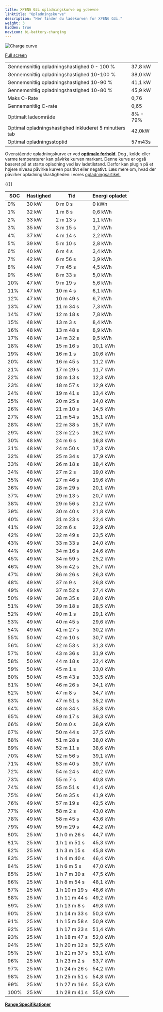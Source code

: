 ```yaml
---
title: XPENG G3i opladningskurve og ydeevne
linktitle: "Opladningskurve"
description: "Her finder du ladekurven for XPENG G3i."
weight: 3
hidden: true
navicon: bi-battery-charging
---
```

<!-- markdownlint-disable MD033 -->
<img src="../chargingcurve.svg" alt="Charge curve" class="img-fluid">

[Full screen](/models/xpeng/g3/g3i/chargingcurve.svg)


<table class="table table-striped border">
<tbody>
<tr>
<td>Gennemsnitlig opladningshastighed 0 - 100 %</td><td>37,8 kW</td>
</tr>
<tr>
<td>Gennemsnitlig opladningshastighed 10-100 %</td><td>38,0 kW</td>
</tr>
<tr>
<td>Gennemsnitlig opladningshastighed 10-90 %</td><td>41,1 kW</td>
</tr>
<tr>
<td>Gennemsnitlig opladningshastighed 10-80 %</td><td>45,9 kW</td>
</tr>
<tr>
<td>Maks C-Rate</td><td>0,76</td>
</tr>
<tr>
<td>Gennemsnitlig C-rate</td><td>0,65</td>
</tr>
<tr>
<td>Optimalt ladeområde</td><td>8% - 79%</td>
</tr>
<tr>
<td>Optimal opladningshastighed inkluderet 5 minutters tab</td><td>42,0kW</td>
</tr>
<tr>
<td>Optimal opladningsstoptid</td><td>57m43s</td>
</tr>
</tbody>
</table>


Ovenstående opladningskurve er ved **[optimale forhold](../../../../../technology/battery/charging/#temperature)**. Dog , kolde eller varme temperaturer kan påvirke kurven markant. Denne kurve er også baseret på at starte opladning ved lav ladetilstand. Derfor kan plugin på et højere niveau påvirke kurven positivt eller negativt. Læs mere om, hvad der påvirker opladningshastigheden i vores [opladningsartikel.](../../../../../technology/battery/charging/)


{{<evkxdisplayaddarticle />}}
<table class="table table-striped border">
<thead>
<tr><th>SOC</th><th>Hastighed</th><th>Tid</th><th>Energi opladet</th></tr>
</thead>
<tbody>
<tr>
<td>0%</td><td>30 kW</td><td> 0 m 0 s </td><td>0 kWh </td>
</tr>
<tr>
<td>1%</td><td>32 kW</td><td> 1 m 8 s </td><td>0,6 kWh </td>
</tr>
<tr>
<td>2%</td><td>33 kW</td><td> 2 m 13 s </td><td>1,1 kWh </td>
</tr>
<tr>
<td>3%</td><td>35 kW</td><td> 3 m 15 s </td><td>1,7 kWh </td>
</tr>
<tr>
<td>4%</td><td>37 kW</td><td> 4 m 14 s </td><td>2,2 kWh </td>
</tr>
<tr>
<td>5%</td><td>39 kW</td><td> 5 m 10 s </td><td>2,8 kWh </td>
</tr>
<tr>
<td>6%</td><td>40 kW</td><td> 6 m 4 s </td><td>3,4 kWh </td>
</tr>
<tr>
<td>7%</td><td>42 kW</td><td> 6 m 56 s </td><td>3,9 kWh </td>
</tr>
<tr>
<td>8%</td><td>44 kW</td><td> 7 m 45 s </td><td>4,5 kWh </td>
</tr>
<tr>
<td>9%</td><td>45 kW</td><td> 8 m 33 s </td><td>5,0 kWh </td>
</tr>
<tr>
<td>10%</td><td>47 kW</td><td> 9 m 19 s </td><td>5,6 kWh </td>
</tr>
<tr>
<td>11%</td><td>47 kW</td><td> 10 m 4 s </td><td>6,1 kWh </td>
</tr>
<tr>
<td>12%</td><td>47 kW</td><td> 10 m 49 s </td><td>6,7 kWh </td>
</tr>
<tr>
<td>13%</td><td>47 kW</td><td> 11 m 34 s </td><td>7,3 kWh </td>
</tr>
<tr>
<td>14%</td><td>47 kW</td><td> 12 m 18 s </td><td>7,8 kWh </td>
</tr>
<tr>
<td>15%</td><td>48 kW</td><td> 13 m 3 s </td><td>8,4 kWh </td>
</tr>
<tr>
<td>16%</td><td>48 kW</td><td> 13 m 48 s </td><td>8,9 kWh </td>
</tr>
<tr>
<td>17%</td><td>48 kW</td><td> 14 m 32 s </td><td>9,5 kWh </td>
</tr>
<tr>
<td>18%</td><td>48 kW</td><td> 15 m 16 s </td><td>10,1 kWh </td>
</tr>
<tr>
<td>19%</td><td>48 kW</td><td> 16 m 1 s </td><td>10,6 kWh </td>
</tr>
<tr>
<td>20%</td><td>48 kW</td><td> 16 m 45 s </td><td>11,2 kWh </td>
</tr>
<tr>
<td>21%</td><td>48 kW</td><td> 17 m 29 s </td><td>11,7 kWh </td>
</tr>
<tr>
<td>22%</td><td>48 kW</td><td> 18 m 13 s </td><td>12,3 kWh </td>
</tr>
<tr>
<td>23%</td><td>48 kW</td><td> 18 m 57 s </td><td>12,9 kWh </td>
</tr>
<tr>
<td>24%</td><td>48 kW</td><td> 19 m 41 s </td><td>13,4 kWh </td>
</tr>
<tr>
<td>25%</td><td>48 kW</td><td> 20 m 25 s </td><td>14,0 kWh </td>
</tr>
<tr>
<td>26%</td><td>48 kW</td><td> 21 m 10 s </td><td>14,5 kWh </td>
</tr>
<tr>
<td>27%</td><td>48 kW</td><td> 21 m 54 s </td><td>15,1 kWh </td>
</tr>
<tr>
<td>28%</td><td>48 kW</td><td> 22 m 38 s </td><td>15,7 kWh </td>
</tr>
<tr>
<td>29%</td><td>48 kW</td><td> 23 m 22 s </td><td>16,2 kWh </td>
</tr>
<tr>
<td>30%</td><td>48 kW</td><td> 24 m 6 s </td><td>16,8 kWh </td>
</tr>
<tr>
<td>31%</td><td>48 kW</td><td> 24 m 50 s </td><td>17,3 kWh </td>
</tr>
<tr>
<td>32%</td><td>48 kW</td><td> 25 m 34 s </td><td>17,9 kWh </td>
</tr>
<tr>
<td>33%</td><td>48 kW</td><td> 26 m 18 s </td><td>18,4 kWh </td>
</tr>
<tr>
<td>34%</td><td>48 kW</td><td> 27 m 2 s </td><td>19,0 kWh </td>
</tr>
<tr>
<td>35%</td><td>49 kW</td><td> 27 m 46 s </td><td>19,6 kWh </td>
</tr>
<tr>
<td>36%</td><td>49 kW</td><td> 28 m 29 s </td><td>20,1 kWh </td>
</tr>
<tr>
<td>37%</td><td>49 kW</td><td> 29 m 13 s </td><td>20,7 kWh </td>
</tr>
<tr>
<td>38%</td><td>49 kW</td><td> 29 m 56 s </td><td>21,2 kWh </td>
</tr>
<tr>
<td>39%</td><td>49 kW</td><td> 30 m 40 s </td><td>21,8 kWh </td>
</tr>
<tr>
<td>40%</td><td>49 kW</td><td> 31 m 23 s </td><td>22,4 kWh </td>
</tr>
<tr>
<td>41%</td><td>49 kW</td><td> 32 m 6 s </td><td>22,9 kWh </td>
</tr>
<tr>
<td>42%</td><td>49 kW</td><td> 32 m 49 s </td><td>23,5 kWh </td>
</tr>
<tr>
<td>43%</td><td>49 kW</td><td> 33 m 33 s </td><td>24,0 kWh </td>
</tr>
<tr>
<td>44%</td><td>49 kW</td><td> 34 m 16 s </td><td>24,6 kWh </td>
</tr>
<tr>
<td>45%</td><td>49 kW</td><td> 34 m 59 s </td><td>25,2 kWh </td>
</tr>
<tr>
<td>46%</td><td>49 kW</td><td> 35 m 42 s </td><td>25,7 kWh </td>
</tr>
<tr>
<td>47%</td><td>49 kW</td><td> 36 m 26 s </td><td>26,3 kWh </td>
</tr>
<tr>
<td>48%</td><td>49 kW</td><td> 37 m 9 s </td><td>26,8 kWh </td>
</tr>
<tr>
<td>49%</td><td>49 kW</td><td> 37 m 52 s </td><td>27,4 kWh </td>
</tr>
<tr>
<td>50%</td><td>49 kW</td><td> 38 m 35 s </td><td>28,0 kWh </td>
</tr>
<tr>
<td>51%</td><td>49 kW</td><td> 39 m 18 s </td><td>28,5 kWh </td>
</tr>
<tr>
<td>52%</td><td>49 kW</td><td> 40 m 1 s </td><td>29,1 kWh </td>
</tr>
<tr>
<td>53%</td><td>49 kW</td><td> 40 m 45 s </td><td>29,6 kWh </td>
</tr>
<tr>
<td>54%</td><td>49 kW</td><td> 41 m 27 s </td><td>30,2 kWh </td>
</tr>
<tr>
<td>55%</td><td>50 kW</td><td> 42 m 10 s </td><td>30,7 kWh </td>
</tr>
<tr>
<td>56%</td><td>50 kW</td><td> 42 m 53 s </td><td>31,3 kWh </td>
</tr>
<tr>
<td>57%</td><td>50 kW</td><td> 43 m 36 s </td><td>31,9 kWh </td>
</tr>
<tr>
<td>58%</td><td>50 kW</td><td> 44 m 18 s </td><td>32,4 kWh </td>
</tr>
<tr>
<td>59%</td><td>50 kW</td><td> 45 m 1 s </td><td>33,0 kWh </td>
</tr>
<tr>
<td>60%</td><td>50 kW</td><td> 45 m 43 s </td><td>33,5 kWh </td>
</tr>
<tr>
<td>61%</td><td>50 kW</td><td> 46 m 26 s </td><td>34,1 kWh </td>
</tr>
<tr>
<td>62%</td><td>50 kW</td><td> 47 m 8 s </td><td>34,7 kWh </td>
</tr>
<tr>
<td>63%</td><td>49 kW</td><td> 47 m 51 s </td><td>35,2 kWh </td>
</tr>
<tr>
<td>64%</td><td>49 kW</td><td> 48 m 34 s </td><td>35,8 kWh </td>
</tr>
<tr>
<td>65%</td><td>49 kW</td><td> 49 m 17 s </td><td>36,3 kWh </td>
</tr>
<tr>
<td>66%</td><td>49 kW</td><td> 50 m 0 s </td><td>36,9 kWh </td>
</tr>
<tr>
<td>67%</td><td>49 kW</td><td> 50 m 44 s </td><td>37,5 kWh </td>
</tr>
<tr>
<td>68%</td><td>48 kW</td><td> 51 m 28 s </td><td>38,0 kWh </td>
</tr>
<tr>
<td>69%</td><td>48 kW</td><td> 52 m 11 s </td><td>38,6 kWh </td>
</tr>
<tr>
<td>70%</td><td>48 kW</td><td> 52 m 56 s </td><td>39,1 kWh </td>
</tr>
<tr>
<td>71%</td><td>48 kW</td><td> 53 m 40 s </td><td>39,7 kWh </td>
</tr>
<tr>
<td>72%</td><td>48 kW</td><td> 54 m 24 s </td><td>40,2 kWh </td>
</tr>
<tr>
<td>73%</td><td>48 kW</td><td> 55 m 7 s </td><td>40,8 kWh </td>
</tr>
<tr>
<td>74%</td><td>48 kW</td><td> 55 m 51 s </td><td>41,4 kWh </td>
</tr>
<tr>
<td>75%</td><td>49 kW</td><td> 56 m 35 s </td><td>41,9 kWh </td>
</tr>
<tr>
<td>76%</td><td>49 kW</td><td> 57 m 19 s </td><td>42,5 kWh </td>
</tr>
<tr>
<td>77%</td><td>49 kW</td><td> 58 m 2 s </td><td>43,0 kWh </td>
</tr>
<tr>
<td>78%</td><td>49 kW</td><td> 58 m 45 s </td><td>43,6 kWh </td>
</tr>
<tr>
<td>79%</td><td>49 kW</td><td> 59 m 29 s </td><td>44,2 kWh </td>
</tr>
<tr>
<td>80%</td><td>25 kW</td><td>1 h 0 m 26 s </td><td>44,7 kWh </td>
</tr>
<tr>
<td>81%</td><td>25 kW</td><td>1 h 1 m 51 s </td><td>45,3 kWh </td>
</tr>
<tr>
<td>82%</td><td>25 kW</td><td>1 h 3 m 15 s </td><td>45,8 kWh </td>
</tr>
<tr>
<td>83%</td><td>25 kW</td><td>1 h 4 m 40 s </td><td>46,4 kWh </td>
</tr>
<tr>
<td>84%</td><td>25 kW</td><td>1 h 6 m 5 s </td><td>47,0 kWh </td>
</tr>
<tr>
<td>85%</td><td>25 kW</td><td>1 h 7 m 30 s </td><td>47,5 kWh </td>
</tr>
<tr>
<td>86%</td><td>25 kW</td><td>1 h 8 m 54 s </td><td>48,1 kWh </td>
</tr>
<tr>
<td>87%</td><td>25 kW</td><td>1 h 10 m 19 s </td><td>48,6 kWh </td>
</tr>
<tr>
<td>88%</td><td>25 kW</td><td>1 h 11 m 44 s </td><td>49,2 kWh </td>
</tr>
<tr>
<td>89%</td><td>25 kW</td><td>1 h 13 m 8 s </td><td>49,8 kWh </td>
</tr>
<tr>
<td>90%</td><td>25 kW</td><td>1 h 14 m 33 s </td><td>50,3 kWh </td>
</tr>
<tr>
<td>91%</td><td>25 kW</td><td>1 h 15 m 58 s </td><td>50,9 kWh </td>
</tr>
<tr>
<td>92%</td><td>25 kW</td><td>1 h 17 m 23 s </td><td>51,4 kWh </td>
</tr>
<tr>
<td>93%</td><td>25 kW</td><td>1 h 18 m 47 s </td><td>52,0 kWh </td>
</tr>
<tr>
<td>94%</td><td>25 kW</td><td>1 h 20 m 12 s </td><td>52,5 kWh </td>
</tr>
<tr>
<td>95%</td><td>25 kW</td><td>1 h 21 m 37 s </td><td>53,1 kWh </td>
</tr>
<tr>
<td>96%</td><td>25 kW</td><td>1 h 23 m 2 s </td><td>53,7 kWh </td>
</tr>
<tr>
<td>97%</td><td>25 kW</td><td>1 h 24 m 26 s </td><td>54,2 kWh </td>
</tr>
<tr>
<td>98%</td><td>25 kW</td><td>1 h 25 m 51 s </td><td>54,8 kWh </td>
</tr>
<tr>
<td>99%</td><td>25 kW</td><td>1 h 27 m 16 s </td><td>55,3 kWh </td>
</tr>
<tr>
<td>100%</td><td>25 kW</td><td>1 h 28 m 41 s </td><td>55,9 kWh </td>
</tr>
</tbody>
</table>

<div class="mt-3 mb-3">
<a href="../rangeandconsumption/" class="text-decoration-none text-black">
<strong><i class="bi-arrow-left"></i> Range </strong>
</a>
<a href="../specifications/" class="text-decoration-none text-black float-end">
<strong>Specifikationer <i class="bi-arrow-right"></i></strong>
</a>
</div>
